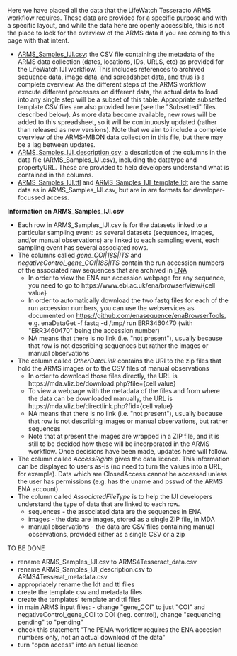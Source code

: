 Here we have placed all the data that the LifeWatch Tesseracto ARMS workflow requires. These data are provided for a specific purpose and with a specific layout, and while the data here are openly accessible, this is not the place to look for the overview of the ARMS data if you are coming to this page with that intent. 

* [ARMS_Samples_IJI.csv](https://raw.githubusercontent.com/arms-mbon/Data/main/LifeWatch/ARMS_Samples_IJI.csv): the CSV file containing the metadata of the ARMS data collection (dates, locations, IDs, URLS, etc) as provided for the LifeWatch IJI workflow. This includes references to archived sequence data, image data, and spreadsheet data, and thus is a complete overview. As the different steps of the ARMS workflow execute different processes on different data, the actual data to load into any single step will be a subset of this table. Appropriate subsetted template CSV files are also provided here (see the "Subsetted" files described below). As more data become available, new rows will be added to this spreadsheet, so it will be continuously updated (rather than released as new versions). Note that we aim to include a complete overview of the ARMS-MBON data collection in this file, but there may be a lag between updates. 
* [ARMS_Samples_IJI_description.csv](https://raw.githubusercontent.com/arms-mbon/Data/main/LifeWatch/ARMS_Samples_IJI_description.csv): a description of the columns in the data file (ARMS_Samples_IJI.csv), including the datatype and propertyURL. These are provided to help developers understand what is contained in the columns. 
* [ARMS_Samples_IJI.ttl](https://raw.githubusercontent.com/arms-mbon/Data/main/LifeWatch/ARMS_Samples_IJI.ttl) and [ARMS_Samples_IJI_template.ldt](https://raw.githubusercontent.com/arms-mbon/Data/main/LifeWatch/ARMS_Samples_IJI_template.ldt) are the same data as in ARMS_Samples_IJI.csv, but are in are formats for developer-focussed access. 

<!--
**Subsetted files** 
We have subsetted the ARMS all-data file (ARMS_Samples_IJI.csv) so that we can provide templates for the separate paths of the IJI workflow. These files are:
* ARMS4IJI_Template4PEMA_data.csv, ARMS4IJI_Template4PEMA_metadata.csv: a template of the table that the workflow should present to users who want to run the PEMA parth of the workflow. Note that the metadata files includes additional information to that taken from the overview file (ARMS_Samples_IJI_description.csv), to carry information specific to displaying the data in the table in the Tesseracto workflow
* ARMS4IJI_Template4Images_data.csv, ARMS4IJI_Template4Images_metadata.csv: is a template of the table that the workflow should present to users who want to run the Image analysis path of the workflow (which does not yet exist). Note that the metadata files includes additional information to that taken from the overview file (ARMS_Samples_IJI_description.csv), to carry information specific to displaying the data in the table in the Tesseracto workflow
* ARMS4IJI_Template4ManualObs_data.csv, ARMS4IJI_Template4ManualObs_metadata.csv: is a template of the table that the workflow should present to users who want to run the manual observations path of the workflow (which does not yet exist). Note that the metadata files includes additional information to that taken from the overview file (ARMS_Samples_IJI_description.csv), to carry information specific to displaying the data in the table in the Tesseracto workflow
-->

**Information on ARMS_Samples_IJI.csv**
* Each row in ARMS_Samples_IJI.csv is for the datasets linked to a particular sampling event: as several datasets (sequences, images, and/or manual observations) are linked to each sampling event, each sampling event has several associated rows. 
* The columns called _gene_COI|18S|ITS_ and _negativeControl_gene_COI|18S|ITS_ contain the run accession numbers of the associated raw sequences that are archived in [ENA](https://www.ebi.ac.uk/ena/browser/home)
    * In order to view the ENA run accession webpage for any sequence, you need to go to https<nowiki>://www<nowiki>.ebi<nowiki>.ac<nowiki>.uk/ena/browser/view/{cell value} 
    * In order to automatically download the two fastq files for each of the run accession numbers, you can use the webservices as documented on https://github.com/enasequence/enaBrowserTools, e.g. enaDataGet -f fastq -d /tmp/ run ERR3460470 (with "ERR3460470" being the accession number)
    * NA means that there is no link (i.e. "not present"), usually because that row is not describing sequences but rather the images or manual observations
* The column called _OtherDataLink_ contains the URI to the zip files that hold the ARMS images or to the CSV files of manual observations
    * In order to download those files directly, the URL is https<nowiki>://mda<nowiki>.vliz<nowiki>.be/download.php?file={cell value}
    * To view a webpage with the  metadata of the files and from where the data can be downloaded manually, the URL is https<nowiki>://mda<nowiki>.vliz<nowiki>.be/directlink.php?fid={cell value}
    * NA means that there is no link (i.e. "not present"), usually because that row is not describing images or manual observations, but rather sequences
    * Note that at present the images are wrapped in a ZIP file, and it is still to be decided how these will be incorporated in the ARMS workflow. Once decisions have been made, updates here will follow. 
* The column called _AccessRights_ gives the data licence. This information can be displayed to users as-is (no need to turn the values into a URL, for example). Data which are ClosedAccess cannot be accessed unless the user has permissions (e.g. has the uname and psswd of the ARMS ENA account).   
* The column called _AssociatedFileType_ is to help the IJI developers understand the type of data that are linked to each row. 
   * sequences - the associated data are the sequences in ENA
   * images - the data are images, stored as a single ZIP file, in MDA
   * manual observations - the data are CSV files containing manual observations, provided either as a single CSV or a zip

<!--
**Information on ARMS4IJI_Template4PEMA_data**
This is a template of the data to load into the PEMA path of the workflow, to present to the user as a selection table. The data and metadata files contain the following: 
* TO BE WRITTEN 


**Information on ARMS4IJI_Template4Images/ManualObs_data**
This is template of the data to load into the Image analysis or Manual Observations analysis paths of the workflow, to present to the user as a selection table. The data and metadata files contain the following: 
* TO BE WRITTEN
-->

TO BE DONE 
* rename ARMS_Samples_IJI.csv to ARMS4Tesseract_data.csv
* rename ARMS_Samples_IJI_description.csv to ARMS4Tesserat_metadata.csv
* appropriately rename the ldt and ttl files
* create the template csv and metadata files
* create the templates' template and ttl files
* in main ARMS input files: - change "gene_COI" to just "COI" and negativeControl_gene_COI to COI (neg. control), change "sequencing pending" to "pending"
* check this statement "The PEMA workflow requires the ENA accesion numbers only, not an actual download of the data"
* turn "open access" into an actual licence


